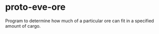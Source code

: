 # proto-eve-ore
Program to determine how much of a particular ore can fit in a specified amount of cargo. 
